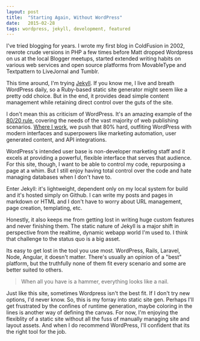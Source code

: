 ```yaml
---
layout: post
title:  "Starting Again, Without WordPress"
date:   2015-02-28
tags: wordpress, jekyll, development, featured
---
```


I've tried blogging for years. I wrote my first blog in ColdFusion in 2002, rewrote crude versions in PHP a few times before Matt dropped Wordpress on us at the local Blogger meetups, started extended writing habits on various web services and open source platforms from MovableType and Textpattern to LiveJornal and Tumblr.

This time around, I'm trying [Jekyll](http://jekyllrb.com/). If you know me, I live and breath WordPress daily, so a Ruby-based static site generator might seem like a pretty odd choice. But in the end, it provides dead simple content management while retaining direct control over the guts of the site.

I don't mean this as criticism of WordPress. It's an amazing example of the [80/20 rule](http://en.wikipedia.org/wiki/Pareto_principle), covering the needs of the vast majority of web publishing scenarios. [Where I work](http://www.uptrending.com/), we push that 80% hard, outfiting WordPress with modern interfaces and superpowers like marketing automation, user generated content, and API integrations.

WordPress's intended user base is non-developer marketing staff and it excels at providing a powerful, flexible interface that serves that audience. For this site, though, I want to be able to control my code, repurposing a page at a whim. But I still enjoy having total control over the code and hate managing databases when I don't have to.

Enter Jekyll: it's lightweight, dependent only on my local system for build and it's hosted simply on Github. I can write my posts and pages in markdown or HTML and I don't have to worry about URL management, page creation, templating, etc.

Honestly, it also keeps me from getting lost in writing huge custom features and never finishing them. The static nature of Jekyll is a major shift in perspective from the realtime, dynamic webapp world I'm used to. I think that challenge to the status quo is a big asset.

Its easy to get lost in the tool you use most. WordPress, Rails, Laravel, Node, Angular, it doesn't matter. There's usually an opinion of a "best" platform, but the truthfully none of them fit every scenario and some are better suited to others.

> When all you have is a hammer, everything looks like a nail.

Just like this site, sometimes Wordpress isn't the best fit. If I don't try new options, I'd never know. So, this is my forray into static site gen. Perhaps I'll get frustrated by the confines of runtime generation, maybe coloring in the lines is another way of defining the canvas. For now, I'm enjoying the flexiblity of a static site without all the fuss of manually managing site and layout assets. And when I do recommend WordPress, I'll confident that its the right tool for the job.

